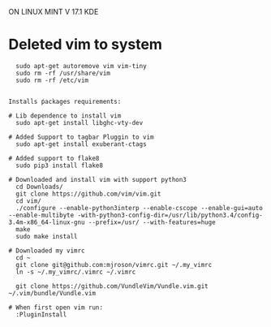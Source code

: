 ON LINUX MINT V 17.1  KDE 
 
 # Deleted vim to system
      sudo apt-get autoremove vim vim-tiny
      sudo rm -rf /usr/share/vim
      sudo rm -rf /etc/vim
    
    
    Installs ṕackages requirements:

    # Lib dependence to install vim
      sudo apt-get install libghc-vty-dev

    # Added Support to tagbar Pluggin to vim
      sudo apt-get install exuberant-ctags

    # Added support to flake8
      sudo pip3 install flake8

    # Downloaded and install vim with support python3
      cd Downloads/
      git clone https://github.com/vim/vim.git
      cd vim/
      ./configure --enable-python3interp --enable-cscope --enable-gui=auto --enable-multibyte -with-python3-config-dir=/usr/lib/python3.4/config-3.4m-x86_64-linux-gnu --prefix=/usr/ --with-features=huge
      make
      sudo make install
      
    # Downloaded my vimrc
      cd ~
      git clone git@github.com:mjroson/vimrc.git ~/.my_vimrc
      ln -s ~/.my_vimrc/.vimrc ~/.vimrc
	    
      git clone https://github.com/VundleVim/Vundle.vim.git ~/.vim/bundle/Vundle.vim
    
    # When first open vim run:
      :PluginInstall


    
    
